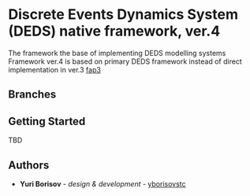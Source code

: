 # Discrete Events Dynamics System (DEDS) native framework, ver.4

The framework the base of implementing DEDS modelling systems
Framework ver.4 is based on primary DEDS framework instead of direct implementation in ver.3  [fap3](https://github.com/yborisovstc/fap3)


## Branches


## Getting Started

TBD

## Authors

- **Yuri Borisov** - *design & development* - [yborisovstc](https://github.com/yborisovstc)
